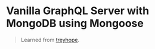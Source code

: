 # Vanilla GraphQL Server with MongoDB using Mongoose

> Learned from [treyhope](https://medium.com/@treyhope/how-to-build-a-graphql-api-mongodb-apollo-server-graphql-heroku-build-a-complete-backend-688e10fd0f69).
